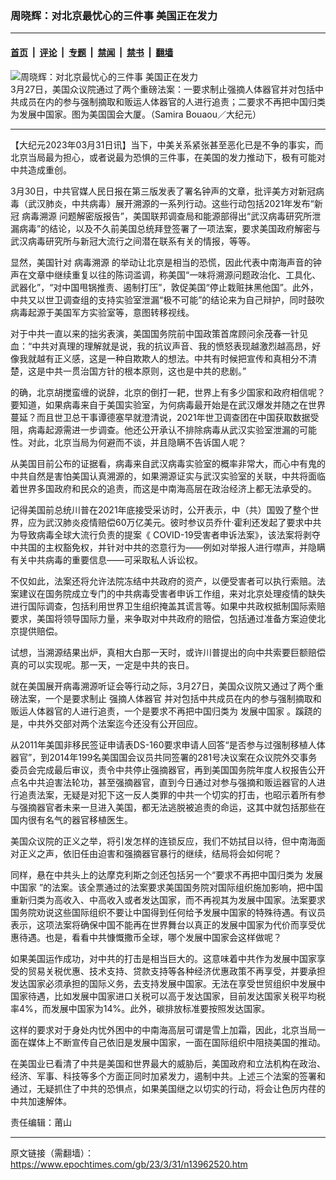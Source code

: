 ### 周晓辉：对北京最忧心的三件事 美国正在发力

---

#### [首页](../../../..?n13962520) &nbsp;|&nbsp; [评论](../../../../../epoch-comment?n13962520) &nbsp;|&nbsp; [专题](../../../../../epoch-special?n13962520) &nbsp;|&nbsp; [禁闻](../../../../../epoch-news?n13962520) &nbsp;|&nbsp; [禁书](../../../../../books?n13962520) &nbsp;|&nbsp; [翻墙](https://github.com/gfw-breaker/nogfw/blob/master/README.md?n13962520)


<div><img alt="周晓辉：对北京最忧心的三件事 美国正在发力" class="attachment-djy_600_400 size-djy_600_400 wp-post-image" src="https://i.epochtimes.com/assets/uploads/2023/03/id13962558-555012-600x400.jpg"/>
<div class="caption">
 3月27日，美国众议院通过了两个重磅法案：一要求制止强摘人体器官并对包括中共成员在内的参与强制摘取和贩运人体器官的人进行追责；二要求不再把中国归类为发展中国家。图为美国国会大厦。（Samira Bouaou／大纪元）
</div></div><hr/><div class="post_content" id="artbody" itemprop="articleBody">
 <!-- article content begin -->
 <p>
  【大纪元2023年03月31日讯】当下，中美关系紧张甚至恶化已是不争的事实，而北京当局最为担心，或者说最为恐惧的三件事，在美国的发力推动下，极有可能对中共造成重创。
 </p>
 <p>
  3月30日，中共官媒人民日报在第三版发表了署名钟声的文章，批评美方对新冠病毒（武汉肺炎，中共病毒）展开溯源的一系列行动。这些行动包括2021年发布“新冠
  <ok href="https://www.epochtimes.com/gb/tag/%E7%97%85%E6%AF%92%E6%BA%AF%E6%BA%90.html">
   病毒溯源
  </ok>
  问题解密版报告”，美国联邦调查局和能源部得出“武汉病毒研究所泄漏病毒”的结论，以及不久前美国总统拜登签署了一项法案，要求美国政府解密与武汉病毒研究所与新冠大流行之间潜在联系有关的情报，等等。
 </p>
 <p>
  显然，美国针对
  <ok href="https://www.epochtimes.com/gb/tag/%E7%97%85%E6%AF%92%E6%BA%AF%E6%BA%90.html">
   病毒溯源
  </ok>
  的举动让北京是相当的恐慌，因此代表中南海声音的钟声在文章中继续重复以往的陈词滥调，称美国“一味将溯源问题政治化、工具化、武器化”，“对中国甩锅推责、遏制打压”，敦促美国“停止栽赃抹黑他国”。此外，中共又以世卫调查组的支持实验室泄漏“极不可能”的结论来为自己辩护，同时鼓吹病毒起源于美国军方实验室等，意图转移视线。
 </p>
 <p>
  对于中共一直以来的拙劣表演，美国国务院前中国政策首席顾问余茂春一针见血：“中共对真理的理解就是说，我的抗议声音、我的愤怒表现越激烈越高昂，好像我就越有正义感，这是一种自欺欺人的想法。中共有时候把宣传和真相分不清楚，这是中共一贯治国方针的根本原则，这也是中共的悲剧。”
 </p>
 <p>
  的确，北京胡搅蛮缠的说辞，北京的倒打一耙，世界上有多少国家和政府相信呢？要知道，如果病毒来自于美国实验室，为何病毒最开始是在武汉爆发并随之在世界蔓延？而且世卫总干事谭德塞早就澄清说，2021年世卫调查团在中国获取数据受阻，病毒起源需进一步调查。他还公开承认不排除病毒从武汉实验室泄漏的可能性。对此，北京当局为何避而不谈，并且隐瞒不告诉国人呢？
 </p>
 <p>
  从美国目前公布的证据看，病毒来自武汉病毒实验室的概率非常大，而心中有鬼的中共自然是害怕美国认真溯源的，如果溯源证实与武汉实验室的关联，中共将面临着世界多国政府和民众的追责，而这是中南海高层在政治经济上都无法承受的。
 </p>
 <p>
  记得美国前总统川普在2021年底接受采访时，公开表示，中（共）国毁了整个世界，应为武汉肺炎疫情赔偿60万亿美元。彼时参议员乔什·霍利还发起了要求中共为导致病毒全球大流行负责的提案《 COVID-19受害者申诉法案》，该法案将剥夺中共国的主权豁免权，并针对中共的恣意行为——例如对举报人进行噤声，并隐瞒有关中共病毒的重要信息——可采取私人诉讼权。
 </p>
 <p>
  不仅如此，法案还将允许法院冻结中共政府的资产，以便受害者可以执行索赔。法案建议在国务院成立专门的中共病毒受害者申诉工作组，来对北京处理疫情的缺失进行国际调查，包括利用世界卫生组织掩盖其谎言等。如果中共政权抵制国际索赔要求，美国将领导国际力量，来争取对中共政府的赔偿，包括通过准备方案迫使北京提供赔偿。
 </p>
 <p>
  试想，当溯源结果出炉，真相大白那一天时，或许川普提出的向中共索要巨额赔偿真的可以实现呢。那一天，一定是中共的丧日。
 </p>
 <p>
  就在美国展开病毒溯源听证会等行动之际，3月27日，美国众议院又通过了两个重磅法案，一个是要求制止
  <ok href="https://www.epochtimes.com/gb/tag/%E5%BC%BA%E6%91%98%E4%BA%BA%E4%BD%93%E5%99%A8%E5%AE%98.html">
   强摘人体器官
  </ok>
  并对包括中共成员在内的参与强制摘取和贩运人体器官的人进行追责，一个是要求不再把中国归类为
  <ok href="https://www.epochtimes.com/gb/tag/%E5%8F%91%E5%B1%95%E4%B8%AD%E5%9B%BD%E5%AE%B6.html">
   发展中国家
  </ok>
  。蹊跷的是，中共外交部对两个法案迄今还没有公开回应。
 </p>
 <p>
  从2011年美国非移民签证申请表DS-160要求申请人回答“是否参与过强制移植人体器官”，到2014年199名美国国会议员共同签署的281号决议案在众议院外交事务委员会完成最后审议，责令中共停止强摘器官，再到美国国务院年度人权报告公开点名中共迫害法轮功，甚至强摘器官，直到今日通过对参与强摘和贩运器官的人进行追责法案，无疑是对犯下这一反人类罪的中共一个切实的打击，也昭示着所有参与强摘器官者未来一旦进入美国，都无法逃脱被追责的命运，这其中就包括那些在国内很有名气的器官移植医生。
 </p>
 <p>
  美国众议院的正义之举，将引发怎样的连锁反应，我们不妨拭目以待，但中南海面对正义之声，依旧任由迫害和强摘器官暴行的继续，结局将会如何呢？
 </p>
 <p>
  同样，悬在中共头上的达摩克利斯之剑还包括另一个“要求不再把中国归类为
  <ok href="https://www.epochtimes.com/gb/tag/%E5%8F%91%E5%B1%95%E4%B8%AD%E5%9B%BD%E5%AE%B6.html">
   发展中国家
  </ok>
  ”的法案。该全票通过的法案要求美国国务院对国际组织施加影响，把中国重新归类为高收入、中高收入或者发达国家，而不再视其为发展中国家。法案要求国务院劝说这些国际组织不要让中国得到任何给予发展中国家的特殊待遇。有议员表示，这项法案将确保中国不能再在世界舞台以真正的发展中国家为代价而享受优惠待遇。也是，看看中共慷慨撒币全球，哪个发展中国家会这样做呢？
 </p>
 <p>
  如果美国运作成功，对中共的打击是相当巨大的。这意味着中共作为发展中国家享受的贸易关税优惠、技术支持、贷款支持等各种经济优惠政策不再享受，并要承担发达国家必须承担的国际义务，去支持发展中国家。无法在享受世贸组织中发展中国家待遇，比如发展中国家进口关税可以高于发达国家，目前发达国家关税平均税率4%，而发展中国家为14%。此外，碳排放标准要按照发达国家。
 </p>
 <p>
  这样的要求对于身处内忧外困中的中南海高层可谓是雪上加霜，因此，北京当局一面在媒体上不断宣传自己依旧是发展中国家，一面在国际组织中阻挠美国的推动。
 </p>
 <p>
  在美国业已看清了中共是美国和世界最大的威胁后，美国政府和立法机构在政治、经济、军事、科技等多个方面正同时加紧发力，遏制中共。上述三个法案的签署和通过，无疑抓住了中共的恐惧点，如果美国继之以切实的行动，将会让色厉内荏的中共加速解体。
 </p>
 <p>
  责任编辑：莆山
 </p>
 <!-- article content end -->
 <div id="below_article_ad">
 </div>
</div>


---

原文链接（需翻墙）：https://www.epochtimes.com/gb/23/3/31/n13962520.htm